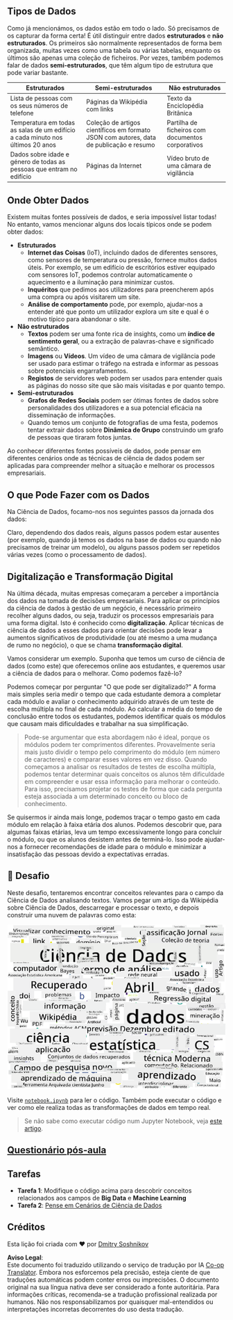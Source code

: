 <!--
CO_OP_TRANSLATOR_METADATA:
{
  "original_hash": "2583a9894af7123b2fcae3376b14c035",
  "translation_date": "2025-08-24T21:26:14+00:00",
  "source_file": "1-Introduction/01-defining-data-science/README.md",
  "language_code": "pt"
}
-->
## Tipos de Dados

Como já mencionámos, os dados estão em todo o lado. Só precisamos de os capturar da forma certa! É útil distinguir entre dados **estruturados** e **não estruturados**. Os primeiros são normalmente representados de forma bem organizada, muitas vezes como uma tabela ou várias tabelas, enquanto os últimos são apenas uma coleção de ficheiros. Por vezes, também podemos falar de dados **semi-estruturados**, que têm algum tipo de estrutura que pode variar bastante.

| Estruturados                                                                | Semi-estruturados                                                                             | Não estruturados                        |
| ---------------------------------------------------------------------------- | --------------------------------------------------------------------------------------------- | --------------------------------------- |
| Lista de pessoas com os seus números de telefone                            | Páginas da Wikipédia com links                                                               | Texto da Enciclopédia Britânica         |
| Temperatura em todas as salas de um edifício a cada minuto nos últimos 20 anos | Coleção de artigos científicos em formato JSON com autores, data de publicação e resumo      | Partilha de ficheiros com documentos corporativos |
| Dados sobre idade e género de todas as pessoas que entram no edifício       | Páginas da Internet                                                                          | Vídeo bruto de uma câmara de vigilância |

## Onde Obter Dados

Existem muitas fontes possíveis de dados, e seria impossível listar todas! No entanto, vamos mencionar alguns dos locais típicos onde se podem obter dados:

* **Estruturados**
  - **Internet das Coisas** (IoT), incluindo dados de diferentes sensores, como sensores de temperatura ou pressão, fornece muitos dados úteis. Por exemplo, se um edifício de escritórios estiver equipado com sensores IoT, podemos controlar automaticamente o aquecimento e a iluminação para minimizar custos.
  - **Inquéritos** que pedimos aos utilizadores para preencherem após uma compra ou após visitarem um site.
  - **Análise de comportamento** pode, por exemplo, ajudar-nos a entender até que ponto um utilizador explora um site e qual é o motivo típico para abandonar o site.
* **Não estruturados**
  - **Textos** podem ser uma fonte rica de insights, como um **índice de sentimento geral**, ou a extração de palavras-chave e significado semântico.
  - **Imagens** ou **Vídeos**. Um vídeo de uma câmara de vigilância pode ser usado para estimar o tráfego na estrada e informar as pessoas sobre potenciais engarrafamentos.
  - **Registos** de servidores web podem ser usados para entender quais as páginas do nosso site que são mais visitadas e por quanto tempo.
* **Semi-estruturados**
  - **Grafos de Redes Sociais** podem ser ótimas fontes de dados sobre personalidades dos utilizadores e a sua potencial eficácia na disseminação de informações.
  - Quando temos um conjunto de fotografias de uma festa, podemos tentar extrair dados sobre **Dinâmica de Grupo** construindo um grafo de pessoas que tiraram fotos juntas.

Ao conhecer diferentes fontes possíveis de dados, pode pensar em diferentes cenários onde as técnicas de ciência de dados podem ser aplicadas para compreender melhor a situação e melhorar os processos empresariais.

## O que Pode Fazer com os Dados

Na Ciência de Dados, focamo-nos nos seguintes passos da jornada dos dados:

Claro, dependendo dos dados reais, alguns passos podem estar ausentes (por exemplo, quando já temos os dados na base de dados ou quando não precisamos de treinar um modelo), ou alguns passos podem ser repetidos várias vezes (como o processamento de dados).

## Digitalização e Transformação Digital

Na última década, muitas empresas começaram a perceber a importância dos dados na tomada de decisões empresariais. Para aplicar os princípios da ciência de dados à gestão de um negócio, é necessário primeiro recolher alguns dados, ou seja, traduzir os processos empresariais para uma forma digital. Isto é conhecido como **digitalização**. Aplicar técnicas de ciência de dados a esses dados para orientar decisões pode levar a aumentos significativos de produtividade (ou até mesmo a uma mudança de rumo no negócio), o que se chama **transformação digital**.

Vamos considerar um exemplo. Suponha que temos um curso de ciência de dados (como este) que oferecemos online aos estudantes, e queremos usar a ciência de dados para o melhorar. Como podemos fazê-lo?

Podemos começar por perguntar "O que pode ser digitalizado?" A forma mais simples seria medir o tempo que cada estudante demora a completar cada módulo e avaliar o conhecimento adquirido através de um teste de escolha múltipla no final de cada módulo. Ao calcular a média do tempo de conclusão entre todos os estudantes, podemos identificar quais os módulos que causam mais dificuldades e trabalhar na sua simplificação.
> Pode-se argumentar que esta abordagem não é ideal, porque os módulos podem ter comprimentos diferentes. Provavelmente seria mais justo dividir o tempo pelo comprimento do módulo (em número de caracteres) e comparar esses valores em vez disso.
Quando começamos a analisar os resultados de testes de escolha múltipla, podemos tentar determinar quais conceitos os alunos têm dificuldade em compreender e usar essa informação para melhorar o conteúdo. Para isso, precisamos projetar os testes de forma que cada pergunta esteja associada a um determinado conceito ou bloco de conhecimento.

Se quisermos ir ainda mais longe, podemos traçar o tempo gasto em cada módulo em relação à faixa etária dos alunos. Podemos descobrir que, para algumas faixas etárias, leva um tempo excessivamente longo para concluir o módulo, ou que os alunos desistem antes de terminá-lo. Isso pode ajudar-nos a fornecer recomendações de idade para o módulo e minimizar a insatisfação das pessoas devido a expectativas erradas.

## 🚀 Desafio

Neste desafio, tentaremos encontrar conceitos relevantes para o campo da Ciência de Dados analisando textos. Vamos pegar um artigo da Wikipédia sobre Ciência de Dados, descarregar e processar o texto, e depois construir uma nuvem de palavras como esta:

![Nuvem de Palavras para Ciência de Dados](../../../../translated_images/ds_wordcloud.664a7c07dca57de017c22bf0498cb40f898d48aa85b3c36a80620fea12fadd42.pt.png)

Visite [`notebook.ipynb`](../../../../../../../../../1-Introduction/01-defining-data-science/notebook.ipynb ':ignore') para ler o código. Também pode executar o código e ver como ele realiza todas as transformações de dados em tempo real.

> Se não sabe como executar código num Jupyter Notebook, veja [este artigo](https://soshnikov.com/education/how-to-execute-notebooks-from-github/).

## [Questionário pós-aula](https://purple-hill-04aebfb03.1.azurestaticapps.net/quiz/1)

## Tarefas

* **Tarefa 1**: Modifique o código acima para descobrir conceitos relacionados aos campos de **Big Data** e **Machine Learning**  
* **Tarefa 2**: [Pense em Cenários de Ciência de Dados](assignment.md)

## Créditos

Esta lição foi criada com ♥️ por [Dmitry Soshnikov](http://soshnikov.com)

**Aviso Legal**:  
Este documento foi traduzido utilizando o serviço de tradução por IA [Co-op Translator](https://github.com/Azure/co-op-translator). Embora nos esforcemos pela precisão, esteja ciente de que traduções automáticas podem conter erros ou imprecisões. O documento original na sua língua nativa deve ser considerado a fonte autoritária. Para informações críticas, recomenda-se a tradução profissional realizada por humanos. Não nos responsabilizamos por quaisquer mal-entendidos ou interpretações incorretas decorrentes do uso desta tradução.